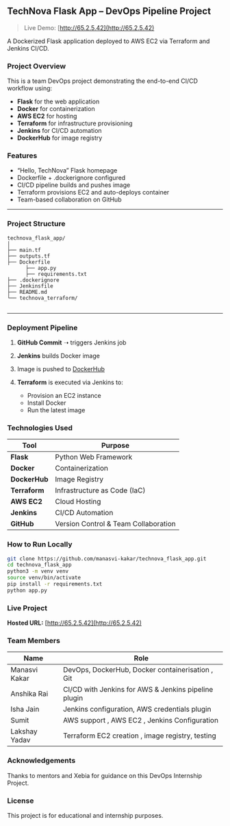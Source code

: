 ## TechNova Flask App – DevOps Pipeline Project

>  Live Demo: [http://65.2.5.42](http://65.2.5.42)

A Dockerized Flask application deployed to AWS EC2 via Terraform and Jenkins CI/CD.

###  Project Overview

This is a team DevOps project demonstrating the end-to-end CI/CD workflow using:

*  **Flask** for the web application
*  **Docker** for containerization
*  **AWS EC2** for hosting
*  **Terraform** for infrastructure provisioning
*  **Jenkins** for CI/CD automation
*  **DockerHub** for image registry

###  Features

* “Hello, TechNova” Flask homepage
* Dockerfile + .dockerignore configured
* CI/CD pipeline builds and pushes image
* Terraform provisions EC2 and auto-deploys container
* Team-based collaboration on GitHub

---

###  Project Structure

```
technova_flask_app/
│
├── main.tf
├── outputs.tf          
├── Dockerfile
      ├── app.py                  
      ├── requirements.txt          
├── .dockerignore           
├── Jenkinsfile            
├── README.md
└── technova_terraform/     
 
```

---

###  Deployment Pipeline

1. **GitHub Commit** ➝ triggers Jenkins job
2. **Jenkins** builds Docker image
3. Image is pushed to [DockerHub](https://hub.docker.com/r/manasvikakar/technova_app)
4. **Terraform** is executed via Jenkins to:

   * Provision an EC2 instance
   * Install Docker
   * Run the latest image


### Technologies Used

| Tool          | Purpose                              |
| ------------- | ------------------------------------ |
| **Flask**     | Python Web Framework                 |
| **Docker**    | Containerization                     |
| **DockerHub** | Image Registry                       |
| **Terraform** | Infrastructure as Code (IaC)         |
| **AWS EC2**   | Cloud Hosting                        |
| **Jenkins**   | CI/CD Automation                     |
| **GitHub**    | Version Control & Team Collaboration |


###  How to Run Locally

```bash
git clone https://github.com/manasvi-kakar/technova_flask_app.git
cd technova_flask_app
python3 -m venv venv
source venv/bin/activate
pip install -r requirements.txt
python app.py
```

### Live Project

**Hosted URL:**
 [http://65.2.5.42](http://65.2.5.42)


###  Team Members

| Name          | Role                                                |
| ------------- | ----------------------------------------------------|
| Manasvi Kakar | DevOps, DockerHub, Docker containerisation , Git    |
| Anshika Rai   | CI/CD with Jenkins for AWS & Jenkins pipeline plugin|
| Isha Jain     | Jenkins configuration, AWS credentials plugin       |
| Sumit         | AWS support , AWS EC2 , Jenkins Configuration       |
| Lakshay Yadav | Terraform EC2 creation , image registry, testing    |



### Acknowledgements

Thanks to mentors and Xebia for guidance on this DevOps Internship Project.


###  License

This project is for educational and internship purposes.




